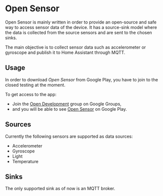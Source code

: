 # Open Sensor

Open Sensor is mainly written in order to provide an open-source and safe way to access sensor data of the device. It has a source-sink model where the data is collected from the source sensors and are sent to the chosen sinks.

The main objective is to collect sensor data such as accelerometer or gyroscope and publish it to Home Assistant through MQTT.

## Usage

In order to download _Open Sensor_ from Google Play, you have to join to the closed testing at the moment.

To get access to the app:

- Join the [Open Development](https://groups.google.com/g/open-development) group on Google Groups,
- and you will be able to see [Open Sensor](https://play.google.com/store/apps/details?id=com.opendevelopment.opensensor) on Google Play.

## Sources

Currently the following sensors are supported as data sources:

- Accelerometer
- Gyroscope
- Light
- Temperature

## Sinks

The only supported sink as of now is an MQTT broker.
